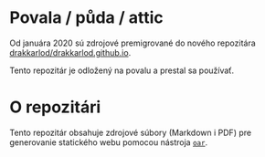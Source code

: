 Povala / půda / attic
=====================

Od januára 2020 sú zdrojové premigrované do nového repozitára [drakkarlod/drakkarlod.github.io](https://github.com/drakkarlod/drakkarlod.github.io).

Tento repozitár je odložený na povalu a prestal sa používať.

O repozitári
============

Tento repozitár obsahuje zdrojové súbory (Markdown i PDF) pre generovanie statického webu pomocou nástroja [`oar`](https://github.com/casopisdrakkar/oar/commits?author=novotnyr).


